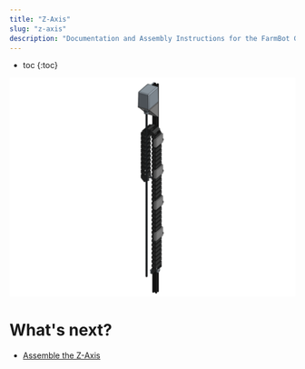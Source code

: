 ```yaml
---
title: "Z-Axis"
slug: "z-axis"
description: "Documentation and Assembly Instructions for the FarmBot Genesis Z-Axis"
---
```


* toc
{:toc}


![z-axis.png](_images/z-axis.png)


# What's next?

 * [Assemble the Z-Axis](../FarmBot-Genesis-V1.1/z-axis/assemble-the-z-axis.md)
